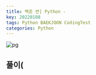 ```yaml
---
title: 백준 번| Python - 
key: 20220108
tags: Python BAEKJOON CodingTest
categories: Python
---
```


![pg](/assets/images/post/2022-01-08-pg1.png)

## 풀이(
~~~python

~~~ 

